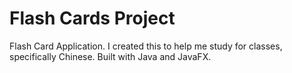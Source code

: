 # Flash Cards Project

Flash Card Application. I created this to help me study for classes, specifically Chinese. Built with Java and JavaFX. 

